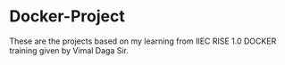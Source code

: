 # Docker-Project
These are the projects based on my learning from IIEC RISE 1.0 DOCKER training given by Vimal Daga Sir.
